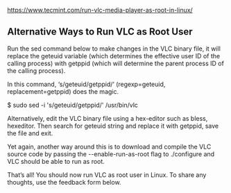
https://www.tecmint.com/run-vlc-media-player-as-root-in-linux/

## Alternative Ways to Run VLC as Root User

Run the sed command below to make changes in the VLC binary file, it will
replace the geteuid variable (which determines the effective user ID of the
calling process) with getppid (which will determine the parent process ID of
the calling process).

In this command, ‘s/geteuid/getppid/‘ (regexp=geteuid, replacement=getppid)
does the magic.

$ sudo sed -i 's/geteuid/getppid/' /usr/bin/vlc

Alternatively, edit the VLC binary file using a hex-editor such as bless,
hexeditor. Then search for geteuid string and replace it with getppid, save the
file and exit.


Yet again, another way around this is to download and compile the VLC source
code by passing the --enable-run-as-root flag to ./configure and VLC should be
able to run as root.

That’s all! You should now run VLC as root user in Linux. To share any thoughts,
use the feedback form below.
